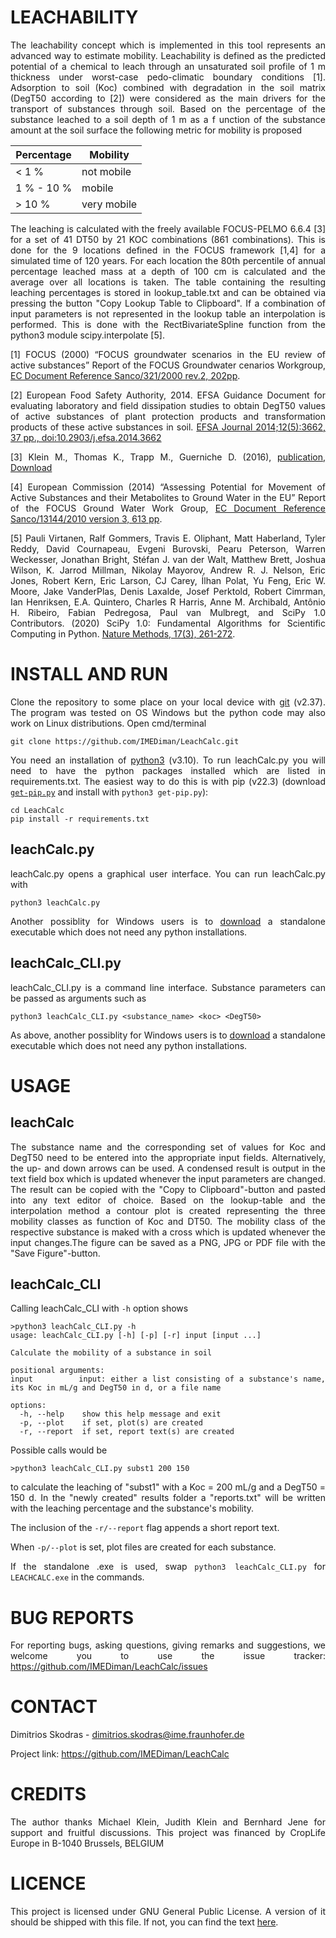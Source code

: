 # LEACHABILITY
<div style="text-align: justify"> The leachability concept which is implemented in this tool represents an advanced way to estimate mobility. Leachability is defined as the predicted potential of a chemical to leach through an unsaturated soil profile of 1 m thickness under worst-case pedo-climatic boundary conditions [1]. Adsorption to soil (Koc) combined with degradation in the soil matrix (DegT50 according to [2]) were considered as the main drivers for the transport of substances through soil. Based on the percentage of the substance leached to a soil depth of 1 m as a f unction of the substance amount at the soil surface the following metric for mobility is proposed

|Percentage   | Mobility|
|---|---|
|< 1 % | not mobile|
|1 % - 10 %| mobile|
|> 10 %|very mobile

The leaching is calculated with the freely available FOCUS-PELMO 6.6.4 [3] for a set of 41 DT50 by 21 KOC combinations (861 combinations). This is done for the 9 locations defined in the FOCUS framework [1,4] for a simulated time of 120 years. For each location the 80th percentile of annual percentage leached mass at a depth of 100 cm is calculated and the average over all locations is taken. The table containing the resulting leaching percentages is stored in lookup_table.txt and can be obtained via pressing the button "Copy Lookup Table to Clipboard".
If a combination of input parameters is not represented in the lookup table an interpolation is performed. This is done with the RectBivariateSpline function from the python3 module scipy.interpolate [5].

[1] FOCUS (2000) “FOCUS groundwater scenarios in the EU review of active substances” Report of the FOCUS Groundwater  cenarios Workgroup, [EC Document Reference Sanco/321/2000 rev.2, 202pp](https://esdac.jrc.ec.europa.eu/public_path/projects_data/focus/gw/doc.html).

[2] European Food Safety Authority, 2014. EFSA Guidance Document for evaluating laboratory and field dissipation studies to obtain DegT50 values of active substances of plant protection products and transformation products of these active substances in soil. [EFSA Journal 2014;12(5):3662, 37 pp., doi:10.2903/j.efsa.2014.3662](https://www.efsa.europa.eu/en/efsajournal/pub/3662)

[3] Klein M., Thomas K., Trapp M., Guerniche D. (2016), [publication](https://www.umweltbundesamt.de/publikationen/protection-of-the-groundwater-against-loads-of-0), [Download](https://esdac.jrc.ec.europa.eu/projects/pelmo)

[4] European Commission (2014) “Assessing Potential for Movement of Active Substances and their Metabolites to Ground Water in the EU” Report of the FOCUS Ground Water Work Group, [EC Document Reference Sanco/13144/2010 version 3, 613 pp](https://www.researchgate.net/publication/270393285_Assessing_potential_for_movement_of_active_substances_and_their_metabolites_to_ground_water_in_the_EU_The_final_report_of_the_Groundwater_work_group_of_FOCUS).

[5] Pauli Virtanen, Ralf Gommers, Travis E. Oliphant, Matt Haberland, Tyler Reddy, David Cournapeau, Evgeni Burovski, Pearu Peterson, Warren Weckesser, Jonathan Bright, Stéfan J. van der Walt, Matthew Brett, Joshua Wilson, K. Jarrod Millman, Nikolay Mayorov, Andrew R. J. Nelson, Eric Jones, Robert Kern, Eric Larson, CJ Carey, İlhan Polat, Yu Feng, Eric W. Moore, Jake VanderPlas, Denis Laxalde, Josef Perktold, Robert Cimrman, Ian Henriksen, E.A. Quintero, Charles R Harris, Anne M. Archibald, Antônio H. Ribeiro, Fabian Pedregosa, Paul van Mulbregt, and SciPy 1.0 Contributors. (2020) SciPy 1.0: Fundamental Algorithms for Scientific Computing in Python. [Nature Methods, 17(3), 261-272](https://www.nature.com/articles/s41592-019-0686-2). 

# INSTALL AND RUN
Clone the repository to some place on your local device with [git](https://git-scm.com/download/win) (v2.37). The program was tested on OS Windows but the python code may also work on Linux distributions. 
Open cmd/terminal

    git clone https://github.com/IMEDiman/LeachCalc.git

You need an installation of [python3](https://www.python.org/downloads/) (v3.10).
To run leachCalc.py you will need to have the python packages installed which are listed in requirements.txt.
The easiest way to do this is with pip (v22.3) (download [`get-pip.py`](https://bootstrap.pypa.io/get-pip.py) and install with `python3 get-pip.py`):


    cd LeachCalc
    pip install -r requirements.txt

## leachCalc.py

leachCalc.py opens a graphical user interface. You can run leachCalc.py with

    python3 leachCalc.py

Another possiblity for Windows users is to [download](software.ime.fraunhofer.de/https://software.ime.fraunhofer.de/Leaching_Calculator/) a standalone executable which does not need any python installations.

## leachCalc_CLI.py
leachCalc_CLI.py is a command line interface. Substance parameters can be passed as arguments such as

    python3 leachCalc_CLI.py <substance_name> <koc> <DegT50>

As above, another possiblity for Windows users is to [download](software.ime.fraunhofer.de/https://software.ime.fraunhofer.de/Leaching_Calculator/) a standalone executable which does not need any python installations.


# USAGE

## leachCalc
The substance name and the corresponding set of values for Koc and DegT50 need to be entered into the appropriate input fields. Alternatively, the up- and down arrows can be used. A condensed result is output in the text field box which is updated whenever the input parameters are changed. The result can be copied with the "Copy to Clipboard"-button and pasted into any text editor of choice. 
Based on the lookup-table and the interpolation method a contour plot is created representing the three mobility classes as function of Koc and DT50. The mobility class of the respective substance is maked with a cross which is updated whenever the input changes.The figure can be saved as a PNG, JPG or PDF file with the "Save Figure"-button.

## leachCalc_CLI
Calling leachCalc_CLI with `-h` option shows

    >python3 leachCalc_CLI.py -h
    usage: leachCalc_CLI.py [-h] [-p] [-r] input [input ...]
    
    Calculate the mobility of a substance in soil

    positional arguments:
    input         input: either a list consisting of a substance's name, its Koc in mL/g and DegT50 in d, or a file name

    options:
      -h, --help    show this help message and exit
      -p, --plot    if set, plot(s) are created
      -r, --report  if set, report text(s) are created

Possible calls would be

    >python3 leachCalc_CLI.py subst1 200 150

to calculate the leaching of "subst1" with a Koc = 200 mL/g and a DegT50 = 150 d. In the "newly created" results folder a "reports.txt" will be written with the leaching percentage and the substance's mobility.

The inclusion of the `-r/--report` flag appends a short report text.

When `-p/--plot` is set, plot files are created for each substance.

If the standalone .exe is used, swap `python3 leachCalc_CLI.py` for `LEACHCALC.exe` in the commands.

# BUG REPORTS

For reporting bugs, asking questions, giving remarks and suggestions, we welcome you to use the issue tracker: https://github.com/IMEDiman/LeachCalc/issues

# CONTACT

Dimitrios Skodras - dimitrios.skodras@ime.fraunhofer.de

Project link: https://github.com/IMEDiman/LeachCalc

# CREDITS

The author thanks Michael Klein, Judith Klein and Bernhard Jene for support and fruitful discussions. This project was financed by CropLife Europe in B-1040 Brussels, BELGIUM

# LICENCE

This project is licensed under GNU General Public License. A version of it should be shipped with this file. If not, you can find the text [here](https://www.gnu.org/licenses/gpl-3.0.en.html).

